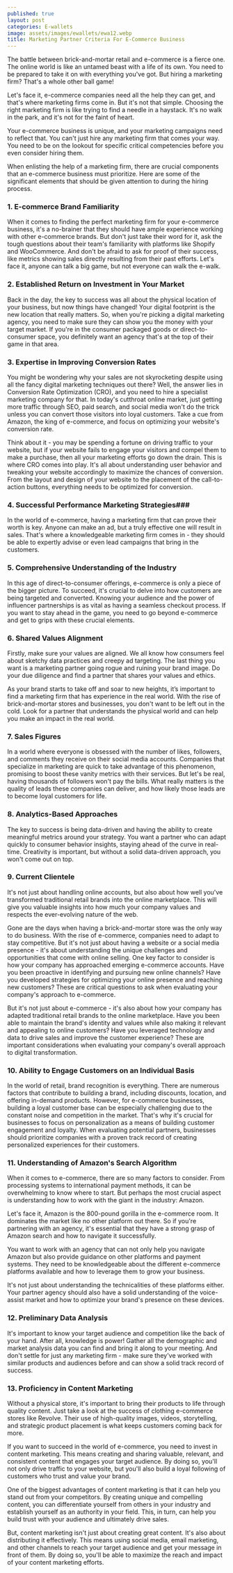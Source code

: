 ```yaml
---
published: true
layout: post
categories: E-wallets
image: assets/images/ewallets/ewa12.webp
title: Marketing Partner Criteria For E-Commerce Business
---
```


The battle between brick-and-mortar retail and e-commerce is a fierce one. The online world is like an untamed beast with a life of its own. You need to be prepared to take it on with everything you've got. But hiring a marketing firm? That's a whole other ball game!

Let's face it, e-commerce companies need all the help they can get, and that's where marketing firms come in. But it's not that simple. Choosing the right marketing firm is like trying to find a needle in a haystack. It's no walk in the park, and it's not for the faint of heart.

Your e-commerce business is unique, and your marketing campaigns need to reflect that. You can't just hire any marketing firm that comes your way. You need to be on the lookout for specific critical competencies before you even consider hiring them.

When enlisting the help of a marketing firm, there are crucial components that an e-commerce business must prioritize. Here are some of the significant elements that should be given attention to during the hiring process.

### 1. E-commerce Brand Familiarity
When it comes to finding the perfect marketing firm for your e-commerce business, it's a no-brainer that they should have ample experience working with other e-commerce brands. But don't just take their word for it, ask the tough questions about their team's familiarity with platforms like Shopify and WooCommerce. And don't be afraid to ask for proof of their success, like metrics showing sales directly resulting from their past efforts. Let's face it, anyone can talk a big game, but not everyone can walk the e-walk.

### 2. Established Return on Investment in Your Market
Back in the day, the key to success was all about the physical location of your business, but now things have changed! Your digital footprint is the new location that really matters. So, when you're picking a digital marketing agency, you need to make sure they can show you the money with your target market. If you're in the consumer packaged goods or direct-to-consumer space, you definitely want an agency that's at the top of their game in that area.

### 3. Expertise in Improving Conversion Rates
You might be wondering why your sales are not skyrocketing despite using all the fancy digital marketing techniques out there? Well, the answer lies in Conversion Rate Optimization (CRO), and you need to hire a specialist marketing company for that. In today's cutthroat online market, just getting more traffic through SEO, paid search, and social media won't do the trick unless you can convert those visitors into loyal customers. Take a cue from Amazon, the king of e-commerce, and focus on optimizing your website's conversion rate.

Think about it - you may be spending a fortune on driving traffic to your website, but if your website fails to engage your visitors and compel them to make a purchase, then all your marketing efforts go down the drain. This is where CRO comes into play. It's all about understanding user behavior and tweaking your website accordingly to maximize the chances of conversion. From the layout and design of your website to the placement of the call-to-action buttons, everything needs to be optimized for conversion.

### 4. Successful Performance Marketing Strategies###
In the world of e-commerce, having a marketing firm that can prove their worth is key. Anyone can make an ad, but a truly effective one will result in sales. That's where a knowledgeable marketing firm comes in - they should be able to expertly advise or even lead campaigns that bring in the customers.

### 5. Comprehensive Understanding of the Industry
In this age of direct-to-consumer offerings, e-commerce is only a piece of the bigger picture. To succeed, it's crucial to delve into how customers are being targeted and converted. Knowing your audience and the power of influencer partnerships is as vital as having a seamless checkout process. If you want to stay ahead in the game, you need to go beyond e-commerce and get to grips with these crucial elements.

### 6. Shared Values Alignment
Firstly, make sure your values are aligned. We all know how consumers feel about sketchy data practices and creepy ad targeting. The last thing you want is a marketing partner going rogue and ruining your brand image. Do your due diligence and find a partner that shares your values and ethics.

As your brand starts to take off and soar to new heights, it’s important to find a marketing firm that has experience in the real world. With the rise of brick-and-mortar stores and businesses, you don't want to be left out in the cold. Look for a partner that understands the physical world and can help you make an impact in the real world.

### 7. Sales Figures
In a world where everyone is obsessed with the number of likes, followers, and comments they receive on their social media accounts. Companies that specialize in marketing are quick to take advantage of this phenomenon, promising to boost these vanity metrics with their services. But let's be real, having thousands of followers won't pay the bills. What really matters is the quality of leads these companies can deliver, and how likely those leads are to become loyal customers for life.

### 8. Analytics-Based Approaches
The key to success is being data-driven and having the ability to create meaningful metrics around your strategy. You want a partner who can adapt quickly to consumer behavior insights, staying ahead of the curve in real-time. Creativity is important, but without a solid data-driven approach, you won't come out on top.

### 9. Current Clientele
It's not just about handling online accounts, but also about how well you've transformed traditional retail brands into the online marketplace. This will give you valuable insights into how much your company values and respects the ever-evolving nature of the web.

Gone are the days when having a brick-and-mortar store was the only way to do business. With the rise of e-commerce, companies need to adapt to stay competitive. But it's not just about having a website or a social media presence - it's about understanding the unique challenges and opportunities that come with online selling.
One key factor to consider is how your company has approached emerging e-commerce accounts. Have you been proactive in identifying and pursuing new online channels? Have you developed strategies for optimizing your online presence and reaching new customers? These are critical questions to ask when evaluating your company's approach to e-commerce.

But it's not just about e-commerce - it's also about how your company has adapted traditional retail brands to the online marketplace. Have you been able to maintain the brand's identity and values while also making it relevant and appealing to online customers? Have you leveraged technology and data to drive sales and improve the customer experience? These are important considerations when evaluating your company's overall approach to digital transformation.

### 10. Ability to Engage Customers on an Individual Basis
In the world of retail, brand recognition is everything. There are numerous factors that contribute to building a brand, including discounts, location, and offering in-demand products. However, for e-commerce businesses, building a loyal customer base can be especially challenging due to the constant noise and competition in the market. That's why it's crucial for businesses to focus on personalization as a means of building customer engagement and loyalty. When evaluating potential partners, businesses should prioritize companies with a proven track record of creating personalized experiences for their customers.

### 11. Understanding of Amazon's Search Algorithm
When it comes to e-commerce, there are so many factors to consider. From processing systems to international payment methods, it can be overwhelming to know where to start. But perhaps the most crucial aspect is understanding how to work with the giant in the industry: Amazon.

Let's face it, Amazon is the 800-pound gorilla in the e-commerce room. It dominates the market like no other platform out there. So if you're partnering with an agency, it's essential that they have a strong grasp of Amazon search and how to navigate it successfully.

You want to work with an agency that can not only help you navigate Amazon but also provide guidance on other platforms and payment systems. They need to be knowledgeable about the different e-commerce platforms available and how to leverage them to grow your business.

It's not just about understanding the technicalities of these platforms either. Your partner agency should also have a solid understanding of the voice-assist market and how to optimize your brand's presence on these devices.

### 12. Preliminary Data Analysis
It's important to know your target audience and competition like the back of your hand. After all, knowledge is power! Gather all the demographic and market analysis data you can find and bring it along to your meeting. And don't settle for just any marketing firm - make sure they've worked with similar products and audiences before and can show a solid track record of success.

### 13. Proficiency in Content Marketing
Without a physical store, it's important to bring their products to life through quality content. Just take a look at the success of clothing e-commerce stores like Revolve. Their use of high-quality images, videos, storytelling, and strategic product placement is what keeps customers coming back for more.

If you want to succeed in the world of e-commerce, you need to invest in content marketing. This means creating and sharing valuable, relevant, and consistent content that engages your target audience. By doing so, you'll not only drive traffic to your website, but you'll also build a loyal following of customers who trust and value your brand.

One of the biggest advantages of content marketing is that it can help you stand out from your competitors. By creating unique and compelling content, you can differentiate yourself from others in your industry and establish yourself as an authority in your field. This, in turn, can help you build trust with your audience and ultimately drive sales.

But, content marketing isn't just about creating great content. It's also about distributing it effectively. This means using social media, email marketing, and other channels to reach your target audience and get your message in front of them. By doing so, you'll be able to maximize the reach and impact of your content marketing efforts.
